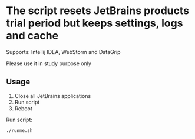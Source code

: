 # The script resets JetBrains products trial period but keeps settings, logs and cache  

Supports: Intellij IDEA, WebStorm and DataGrip

Please use it in study purpose only

## Usage

1. Close all JetBrains applications
2. Run script
3. Reboot 

Run script:
 ```sh
 ./runme.sh
```
